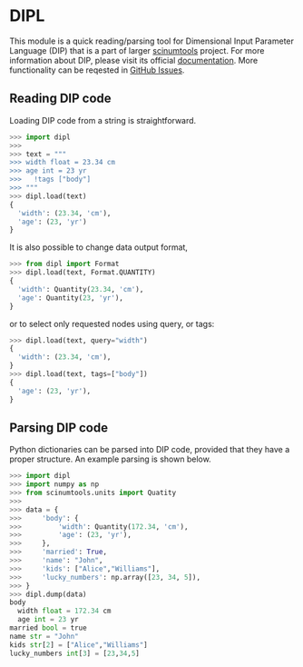 # DIPL

This module is a quick reading/parsing tool for Dimensional Input Parameter Language (DIP) that is a part of larger [scinumtools](https://github.com/vrtulka23/scinumtools) project.
For more information about DIP, please visit its official [documentation](https://vrtulka23.github.io/scinumtools/dip/index.html).
More functionality can be reqested in [GitHub Issues](https://github.com/vrtulka23/dipl/issues).

## Reading DIP code

Loading DIP code from a string is straightforward.

``` python 
>>> import dipl
>>>
>>> text = """
>>> width float = 23.34 cm
>>> age int = 23 yr
>>>   !tags ["body"]
>>> """
>>> dipl.load(text)
{
  'width': (23.34, 'cm'),
  'age': (23, 'yr')
}
```

It is also possible to change data output format, 

``` python
>>> from dipl import Format
>>> dipl.load(text, Format.QUANTITY)
{
  'width': Quantity(23.34, 'cm'),
  'age': Quantity(23, 'yr'),
}
```

or to select only requested nodes using query, or tags:

``` python
>>> dipl.load(text, query="width")
{
  'width': (23.34, 'cm'),
}
>>> dipl.load(text, tags=["body"])
{
  'age': (23, 'yr'),
}
```

## Parsing DIP code

Python dictionaries can be parsed into DIP code, provided that they have a proper structure.
An example parsing is shown below.

``` python
>>> import dipl
>>> import numpy as np
>>> from scinumtools.units import Quatity
>>>
>>> data = {
>>>     'body': {
>>>         'width': Quantity(172.34, 'cm'),
>>>         'age': (23, 'yr'),
>>>     },
>>>     'married': True,
>>>     'name': "John",
>>>     'kids': ["Alice","Williams"],
>>>     'lucky_numbers': np.array([23, 34, 5]),
>>> }
>>> dipl.dump(data)
body
  width float = 172.34 cm
  age int = 23 yr
married bool = true
name str = "John"
kids str[2] = ["Alice","Williams"]
lucky_numbers int[3] = [23,34,5]
```